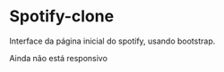 # Spotify-clone
Interface da página inicial do spotify, usando bootstrap.

Ainda não está responsivo

